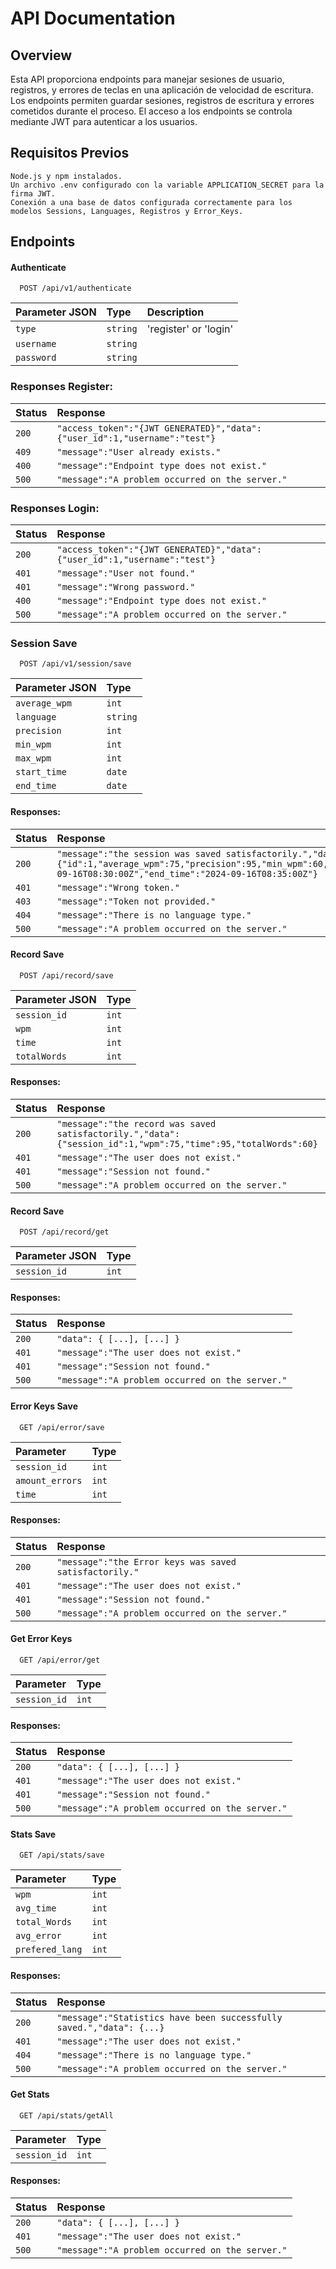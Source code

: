 
# API Documentation

## Overview

Esta API proporciona endpoints para manejar sesiones de usuario, registros, y errores de teclas en una aplicación de velocidad de escritura. Los endpoints permiten guardar sesiones, registros de escritura y errores cometidos durante el proceso. El acceso a los endpoints se controla mediante JWT para autenticar a los usuarios.

## Requisitos Previos

    Node.js y npm instalados.
    Un archivo .env configurado con la variable APPLICATION_SECRET para la firma JWT.
    Conexión a una base de datos configurada correctamente para los modelos Sessions, Languages, Registros y Error_Keys.

## Endpoints

#### Authenticate

```http
  POST /api/v1/authenticate
```

| Parameter JSON | Type     | Description     |
| :-------- | :------- | :------- |
| `type` | `string` | 'register' or 'login' |
| `username` | `string` | |
| `password` | `string` | |

### Responses Register:

| Status | Response     |
| :-------- | :------- |
| `200` | `"access_token":"{JWT GENERATED}","data":{"user_id":1,"username":"test"}` |
| `409` | `"message":"User already exists."` |
| `400` | `"message":"Endpoint type does not exist."` |
| `500` | `"message":"A problem occurred on the server."` |

### Responses Login:

| Status | Response     |
| :-------- | :------- |
| `200` | `"access_token":"{JWT GENERATED}","data":{"user_id":1,"username":"test"}` |
| `401` | `"message":"User not found."` |
| `401` | `"message":"Wrong password."` |
| `400` | `"message":"Endpoint type does not exist."` |
| `500` | `"message":"A problem occurred on the server."` |

### Session Save

```http
  POST /api/v1/session/save
```

| Parameter JSON | Type     |
| :-------- | :------- |
| `average_wpm` | `int` |
| `language` | `string` |
| `precision` | `int` |
| `min_wpm` | `int` |
| `max_wpm` | `int` |
| `start_time` | `date` |
| `end_time` | `date` |

#### Responses:

| Status | Response     |
| :-------- | :------- |
| `200` | `"message":"the session was saved satisfactorily.","data":{"id":1,"average_wpm":75,"precision":95,"min_wpm":60,"max_wpm":80,"start_time":"2024-09-16T08:30:00Z","end_time":"2024-09-16T08:35:00Z"}` |
| `401` | `"message":"Wrong token."` |
| `403` | `"message":"Token not provided."` |
| `404` | `"message":"There is no language type."` |
| `500` | `"message":"A problem occurred on the server."` |

#### Record Save

```http
  POST /api/record/save
```

| Parameter JSON | Type     |
| :-------- | :------- |
| `session_id`      | `int` |
| `wpm`      | `int` |
| `time`      | `int` |
| `totalWords`      | `int` |

#### Responses:

| Status | Response     |
| :-------- | :------- |
| `200` | `"message":"the record was saved satisfactorily.","data":{"session_id":1,"wpm":75,"time":95,"totalWords":60}` |
| `401` | `"message":"The user does not exist."` |
| `401` | `"message":"Session not found."` |
| `500` | `"message":"A problem occurred on the server."` |

#### Record Save

```http
  POST /api/record/get
```

| Parameter JSON | Type     |
| :-------- | :------- |
| `session_id`      | `int` |

#### Responses:

| Status | Response     |
| :-------- | :------- |
| `200` | `"data": { [...], [...] }` |
| `401` | `"message":"The user does not exist."` |
| `401` | `"message":"Session not found."` |
| `500` | `"message":"A problem occurred on the server."` |

#### Error Keys Save

```http
  GET /api/error/save
```

| Parameter | Type     |
| :-------- | :------- |
| `session_id`      | `int` |
| `amount_errors`      | `int` |
| `time`      | `int` |

#### Responses:

| Status | Response     |
| :-------- | :------- |
| `200` | `"message":"the Error keys was saved satisfactorily."` |
| `401` | `"message":"The user does not exist."` |
| `401` | `"message":"Session not found."` |
| `500` | `"message":"A problem occurred on the server."` |

#### Get Error Keys

```http
  GET /api/error/get
```

| Parameter | Type     |
| :-------- | :------- |
| `session_id`      | `int` |

#### Responses:

| Status | Response     |
| :-------- | :------- |
| `200` | `"data": { [...], [...] }` |
| `401` | `"message":"The user does not exist."` |
| `401` | `"message":"Session not found."` |
| `500` | `"message":"A problem occurred on the server."` |

#### Stats Save

```http
  GET /api/stats/save
```

| Parameter | Type     |
| :-------- | :------- |
| `wpm`      | `int` |
| `avg_time`      | `int` |
| `total_Words`      | `int` |
| `avg_error`      | `int` |
| `prefered_lang`      | `int` |

#### Responses:

| Status | Response     |
| :-------- | :------- |
| `200` | `"message":"Statistics have been successfully saved.","data": {...}` |
| `401` | `"message":"The user does not exist."` |
| `404` | `"message":"There is no language type."` |
| `500` | `"message":"A problem occurred on the server."` |

#### Get Stats

```http
  GET /api/stats/getAll
```

| Parameter | Type     |
| :-------- | :------- |
| `session_id`      | `int` |

#### Responses:

| Status | Response     |
| :-------- | :------- |
| `200` | `"data": { [...], [...] }` |
| `401` | `"message":"The user does not exist."` |
| `500` | `"message":"A problem occurred on the server."` |